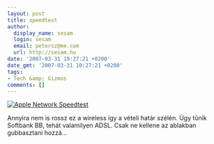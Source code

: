 ```yaml
---
layout: post
title: speedtest
author:
  display_name: sesam
  login: sesam
  email: petersz@me.com
  url: http://sesam.hu
date: '2007-03-31 19:27:21 +0200'
date_gmt: '2007-03-31 10:27:21 +0200'
tags:
- Tech &amp; Gizmos
comments: []
---
```


[![Apple Network Speedtest](http://www.speedtest.net/result/106878443.png)](http://www.speedtest.net)

Annyira nem is rossz ez a wireless így a vételi határ szélén. Úgy tűnik Softbank BB, tehát valamilyen ADSL. Csak ne kellene az ablakban gubbasztani hozzá...
